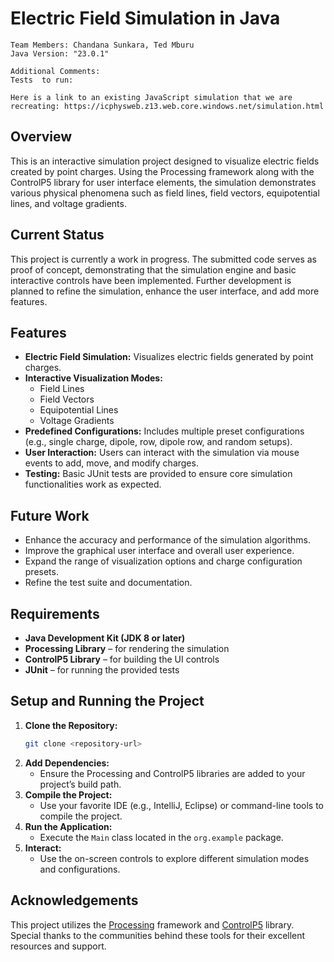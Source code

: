 # Electric Field Simulation in Java

    Team Members: Chandana Sunkara, Ted Mburu
    Java Version: "23.0.1"

    Additional Comments: 
    Tests  to run: 

    Here is a link to an existing JavaScript simulation that we are recreating: https://icphysweb.z13.web.core.windows.net/simulation.html
    
## Overview
This is an interactive simulation project designed to visualize electric fields created by point charges. Using the Processing framework along with the ControlP5 library for user interface elements, the simulation demonstrates various physical phenomena such as field lines, field vectors, equipotential lines, and voltage gradients.

## Current Status
This project is currently a work in progress. The submitted code serves as proof of concept, demonstrating that the simulation engine and basic interactive controls have been implemented. Further development is planned to refine the simulation, enhance the user interface, and add more features.

## Features
- **Electric Field Simulation:** Visualizes electric fields generated by point charges.
- **Interactive Visualization Modes:**
    - Field Lines
    - Field Vectors
    - Equipotential Lines
    - Voltage Gradients
- **Predefined Configurations:** Includes multiple preset configurations (e.g., single charge, dipole, row, dipole row, and random setups).
- **User Interaction:** Users can interact with the simulation via mouse events to add, move, and modify charges.
- **Testing:** Basic JUnit tests are provided to ensure core simulation functionalities work as expected.

## Future Work
- Enhance the accuracy and performance of the simulation algorithms.
- Improve the graphical user interface and overall user experience.
- Expand the range of visualization options and charge configuration presets.
- Refine the test suite and documentation.

## Requirements
- **Java Development Kit (JDK 8 or later)**
- **Processing Library** – for rendering the simulation
- **ControlP5 Library** – for building the UI controls
- **JUnit** – for running the provided tests

## Setup and Running the Project
1. **Clone the Repository:**
   ```bash
   git clone <repository-url>
   ```
2. **Add Dependencies:**
    - Ensure the Processing and ControlP5 libraries are added to your project’s build path.
3. **Compile the Project:**
    - Use your favorite IDE (e.g., IntelliJ, Eclipse) or command-line tools to compile the project.
4. **Run the Application:**
    - Execute the `Main` class located in the `org.example` package.
5. **Interact:**
    - Use the on-screen controls to explore different simulation modes and configurations.

## Acknowledgements
This project utilizes the [Processing](https://processing.org/) framework and [ControlP5](http://www.sojamo.de/libraries/controlP5/) library. Special thanks to the communities behind these tools for their excellent resources and support.